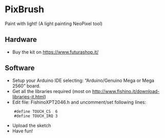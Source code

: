 # PixBrush
Paint with light! (A light painting NeoPixel tool)

## Hardware
- Buy the kit on https://www.futurashop.it/

## Software
- Setup your Arduino IDE selecting: “Arduino/Genuino Mega or Mega 2560” board.
- Get all the libraries required (most on http://www.fishino.it/download-libraries-it.html)
- Edit file: FishinoXPT2046.h and uncomment/set following lines:
```
    #define TOUCH_CS  6
    #define TOUCH_IRQ 3
```
- Upload the sketch
- Have fun!
